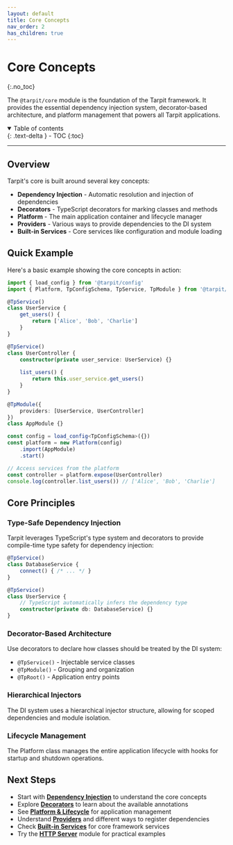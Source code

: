```yaml
---
layout: default
title: Core Concepts
nav_order: 2
has_children: true
---
```


# Core Concepts
{:.no_toc}

The `@tarpit/core` module is the foundation of the Tarpit framework. It provides the essential dependency injection system, decorator-based architecture, and platform management that powers all Tarpit applications.

<details open markdown="block">
  <summary>Table of contents</summary>{: .text-delta }
- TOC
{:toc}
</details>

---

## Overview

Tarpit's core is built around several key concepts:

- **Dependency Injection** - Automatic resolution and injection of dependencies
- **Decorators** - TypeScript decorators for marking classes and methods
- **Platform** - The main application container and lifecycle manager
- **Providers** - Various ways to provide dependencies to the DI system
- **Built-in Services** - Core services like configuration and module loading

## Quick Example

Here's a basic example showing the core concepts in action:

```typescript
import { load_config } from '@tarpit/config'
import { Platform, TpConfigSchema, TpService, TpModule } from '@tarpit/core'

@TpService()
class UserService {
    get_users() {
        return ['Alice', 'Bob', 'Charlie']
    }
}

@TpService()
class UserController {
    constructor(private user_service: UserService) {}
    
    list_users() {
        return this.user_service.get_users()
    }
}

@TpModule({
    providers: [UserService, UserController]
})
class AppModule {}

const config = load_config<TpConfigSchema>({})
const platform = new Platform(config)
    .import(AppModule)
    .start()

// Access services from the platform
const controller = platform.expose(UserController)
console.log(controller.list_users()) // ['Alice', 'Bob', 'Charlie']
```

## Core Principles

### Type-Safe Dependency Injection

Tarpit leverages TypeScript's type system and decorators to provide compile-time type safety for dependency injection:

```typescript
@TpService()
class DatabaseService {
    connect() { /* ... */ }
}

@TpService()
class UserService {
    // TypeScript automatically infers the dependency type
    constructor(private db: DatabaseService) {}
}
```

### Decorator-Based Architecture

Use decorators to declare how classes should be treated by the DI system:

- `@TpService()` - Injectable service classes
- `@TpModule()` - Grouping and organization
- `@TpRoot()` - Application entry points

### Hierarchical Injectors

The DI system uses a hierarchical injector structure, allowing for scoped dependencies and module isolation.

### Lifecycle Management

The Platform class manages the entire application lifecycle with hooks for startup and shutdown operations.

## Next Steps

- Start with **[Dependency Injection](1-dependency-injection.html)** to understand the core concepts
- Explore **[Decorators](2-decorators.html)** to learn about the available annotations
- See **[Platform & Lifecycle](3-platform-lifecycle.html)** for application management
- Understand **[Providers](4-providers.html)** and different ways to register dependencies
- Check **[Built-in Services](5-builtin-services.html)** for core framework services
- Try the **[HTTP Server](/en/2-http-server/)** module for practical examples

